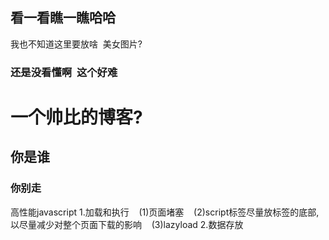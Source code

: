 ## 看一看瞧一瞧哈哈

我也不知道这里要放啥  美女图片?

### 还是没看懂啊  这个好难



# 一个帅比的博客?
## 你是谁
### 你别走

高性能javascript
  1.加载和执行
    (1)页面堵塞
    (2)script标签尽量放<body>标签的底部,以尽量减少对整个页面下载的影响
    (3)lazyload
  2.数据存放
    
  
  
